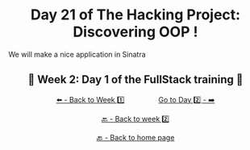 <h1 align="center">Day 21 of The Hacking Project: Discovering OOP !</h1>

We will make a nice application in Sinatra

<h2 align="center">🎉 Week 2: Day 1 of the FullStack training 🎉</h2>

<div align="center">
  
  [⬅️ - Back to Week 1️⃣](https://github.com/BenjaminCharmes/THP_FullStack/tree/main/Week_1)
  &nbsp;&nbsp;&nbsp;&nbsp;&nbsp;&nbsp;&nbsp;&nbsp;&nbsp;&nbsp;&nbsp;&nbsp;&nbsp;&nbsp;&nbsp;
  [Go to Day 2️⃣ - ➡️](https://github.com/BenjaminCharmes/THP_FullStack/tree/main/Week_2/Day_2)

</div>

<div align="center">

  [🔙 - Back to week 2️⃣](https://github.com/BenjaminCharmes/THP_FullStack/tree/main/Week_2)

  [🔙 - Back to home page](https://github.com/BenjaminCharmes/THP_FullStack)

</div>
